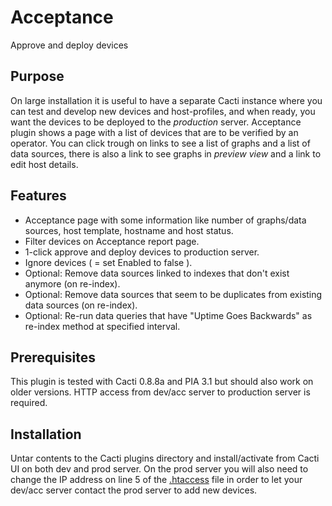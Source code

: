 # Acceptance

Approve and deploy devices

## Purpose

On large installation it is useful to have a separate Cacti instance where you can test and develop new devices and host-profiles, and when ready, you want the devices to be deployed to the _production_ server. Acceptance plugin shows a page with a list of devices that are to be verified by an operator. You can click trough on links to see a list of graphs and a list of data sources, there is also a link to see graphs in _preview view_ and a link to edit host details.

## Features

  * Acceptance page with some information like number of graphs/data sources, host template, hostname and host status.
  * Filter devices on Acceptance report page.
  * 1-click approve and deploy devices to production server.
  * Ignore devices ( = set Enabled to false ).
  * Optional: Remove data sources linked to indexes that don't exist anymore (on re-index).
  * Optional: Remove data sources that seem to be duplicates from existing data sources (on re-index).
  * Optional: Re-run data queries that have "Uptime Goes Backwards" as re-index method at specified interval.

## Prerequisites

This plugin is tested with Cacti 0.8.8a and PIA 3.1 but should also work on older versions.
HTTP access from dev/acc server to production server is required.

## Installation

Untar contents to the Cacti plugins directory and install/activate from Cacti UI on both dev and prod server.
On the prod server you will also need to change the IP address on line 5 of the [.htaccess](.htaccess) file in order to let your dev/acc server contact the prod server to add new devices.
